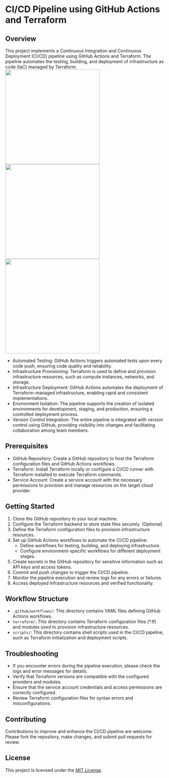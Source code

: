 # CI/CD Pipeline using GitHub Actions and Terraform

## Overview
This project implements a Continuous Integration and Continuous Deployment (CI/CD) pipeline using GitHub Actions and Terraform. The pipeline automates the testing, building, and deployment of infrastructure as code (IaC) managed by Terraform.
<img src="https://github.com/lakkawardhananjay/new-git-terraform/assets/92675267/aa761225-ead5-4c12-9d86-37affe97e44f" width="300" height="300"> <img src="https://github.com/lakkawardhananjay/new-git-terraform/assets/92675267/3d5506ef-8a0e-49c7-b950-c73e983fd9f5" width="300" height="300"> <img src="https://github.com/lakkawardhananjay/new-git-terraform/assets/92675267/172b2359-0453-4ef0-bbb6-d51315664d58" width="300" height="300">
- Automated Testing: GitHub Actions triggers automated tests upon every code push, ensuring code quality and reliability.
- Infrastructure Provisioning: Terraform is used to define and provision infrastructure resources, such as compute instances, networks, and storage.
- Infrastructure Deployment: GitHub Actions automates the deployment of Terraform-managed infrastructure, enabling rapid and consistent implementations.
- Environment Isolation: The pipeline supports the creation of isolated environments for development, staging, and production, ensuring a controlled deployment process.
- Version Control Integration: The entire pipeline is integrated with version control using GitHub, providing visibility into changes and facilitating collaboration among team members.

## Prerequisites
- GitHub Repository: Create a GitHub repository to host the Terraform configuration files and GitHub Actions workflows.
- Terraform: Install Terraform locally or configure a CI/CD runner with Terraform installed to execute Terraform commands.
- Service Account: Create a service account with the necessary permissions to provision and manage resources on the target cloud provider.

## Getting Started
1. Clone the GitHub repository to your local machine.
2. Configure the Terraform backend to store state files securely. (Optional)
3. Define the Terraform configuration files to provision infrastructure resources.
4. Set up GitHub Actions workflows to automate the CI/CD pipeline:
    - Define workflows for testing, building, and deploying infrastructure.
    - Configure environment-specific workflows for different deployment stages.
5. Create secrets in the GitHub repository for sensitive information such as API keys and access tokens.
6. Commit and push changes to trigger the CI/CD pipeline.
7. Monitor the pipeline execution and review logs for any errors or failures.
8. Access deployed infrastructure resources and verified functionality.

## Workflow Structure
- `.github/workflows/`: This directory contains YAML files defining GitHub Actions workflows.
- `terraform/`: This directory contains Terraform configuration files (*.tf) and modules used to provision infrastructure resources.
- `scripts/`: This directory contains shell scripts used in the CI/CD pipeline, such as Terraform initialization and deployment scripts.

## Troubleshooting
- If you encounter errors during the pipeline execution, please check the logs and error messages for details.
- Verify that Terraform versions are compatible with the configured providers and modules.
- Ensure that the service account credentials and access permissions are correctly configured.
- Review Terraform configuration files for syntax errors and misconfigurations.

## Contributing
Contributions to improve and enhance the CI/CD pipeline are welcome. Please fork the repository, make changes, and submit pull requests for review.

## License
This project is licensed under the [MIT License](LICENSE).

